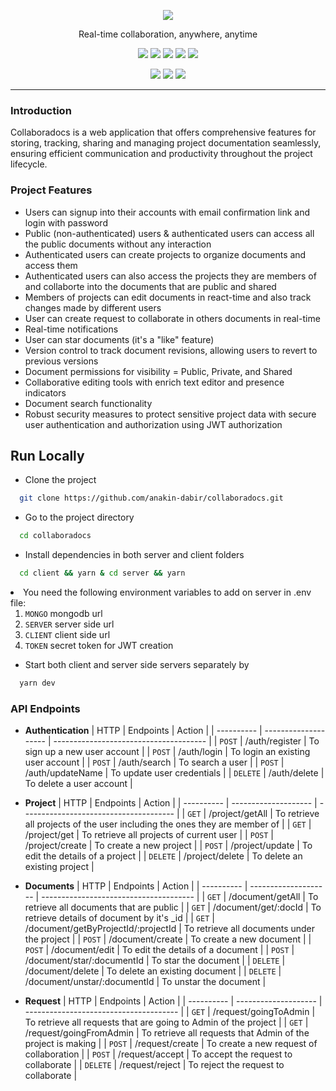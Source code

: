 <p align="center">
  <img src="https://anakin-dabir.github.io/public/collabs.png" />
</p>
<p align="center">Real-time collaboration, anywhere, anytime</p>
<p align="center">
<img src="https://img.shields.io/badge/react-v18.2-teal" />
<img src="https://img.shields.io/badge/redux-v5.0.1-purple" />
<img src="https://img.shields.io/badge/express-v4.18.2-blue" />
<img src="https://img.shields.io/badge/mongoose-v8.1.2-darkgreen" />
<img src="https://img.shields.io/badge/socket.io-v4.7.4-white" />
</p>
<p align="center">
<img src="https://img.shields.io/badge/@mui/material-v5.15.7-darkblue" />
<img src="https://img.shields.io/badge/@tiptap/react-v2.2.4-orange" />
<img src="https://img.shields.io/badge/tailwindcss-v3.4.1-cadetblue" />

</p>

<hr />

### Introduction

Collaboradocs is a web application that offers comprehensive features for storing, tracking, sharing and managing project documentation seamlessly, ensuring efficient communication and productivity throughout the project lifecycle.

### Project Features

- Users can signup into their accounts with email confirmation link and login with password
- Public (non-authenticated) users & authenticated users can access all the public documents without any interaction
- Authenticated users can create projects to organize documents and access them
- Authenticated users can also access the projects they are members of and collaborte into the documents that are public and shared
- Members of projects can edit documents in react-time and also track changes made by different users
- User can create request to collaborate in others documents in real-time
- Real-time notifications
- User can star documents (it's a "like" feature)
- Version control to track document revisions, allowing users to revert to previous versions
- Document permissions for visibility = Public, Private, and Shared
- Collaborative editing tools with enrich text editor and presence indicators
- Document search functionality
- Robust security measures to protect sensitive project data with secure user authentication and authorization using JWT authorization

## Run Locally

- Clone the project

```bash
  git clone https://github.com/anakin-dabir/collaboradocs.git
```

- Go to the project directory

```bash
  cd collaboradocs
```

- Install dependencies in both server and client folders

```bash
  cd client && yarn & cd server && yarn
```

<li>You need the following environment variables to add on server in .env file:
<ol>
<li>
<code>MONGO</code> mongodb url</li>
<li>
<code>SERVER</code> server side url</li>
<li>
<code>CLIENT</code> client side url</li>
<li>
<code>TOKEN</code> secret token for JWT creation</li>
</ol>
</li>

- Start both client and server side servers separately by

```bash
  yarn dev
```

### API Endpoints

- **Authentication**
  | HTTP | Endpoints | Action |
  | ---------- | -------------------- | -------------------------------------- |
  | `POST` | /auth/register | To sign up a new user account |
  | `POST` | /auth/login | To login an existing user account |
  | `POST` | /auth/search | To search a user |
  | `POST` | /auth/updateName | To update user credentials |
  | `DELETE` | /auth/delete | To delete a user account |

- **Project**
  | HTTP | Endpoints | Action |
  | ---------- | -------------------- | -------------------------------------- |
  | `GET` | /project/getAll | To retrieve all projects of the user including the ones they are member of |
  | `GET` | /project/get | To retrieve all projects of current user |
  | `POST` | /project/create | To create a new project |
  | `POST` | /project/update | To edit the details of a project |
  | `DELETE` | /project/delete | To delete an existing project |

- **Documents**
  | HTTP | Endpoints | Action |
  | ---------- | -------------------- | -------------------------------------- |
  | `GET` | /document/getAll | To retrieve all documents that are public |
  | `GET` | /document/get/:docId | To retrieve details of document by it's \_id |
  | `GET` | /document/getByProjectId/:projectId | To retrieve all documents under the project |
  | `POST` | /document/create | To create a new document |
  | `POST` | /document/edit | To edit the details of a document |
  | `POST` | /document/star/:documentId | To star the document |
  | `DELETE` | /document/delete | To delete an existing document |
  | `DELETE` | /document/unstar/:documentId | To unstar the document |

- **Request**
  | HTTP | Endpoints | Action |
  | ---------- | -------------------- | -------------------------------------- |
  | `GET` | /request/goingToAdmin | To retrieve all requests that are going to Admin of the project |
  | `GET` | /request/goingFromAdmin | To retrieve all requests that Admin of the project is making |
  | `POST` | /request/create | To create a new request of collaboration |
  | `POST` | /request/accept | To accept the request to collaborate |
  | `DELETE` | /request/reject | To reject the request to collaborate |
